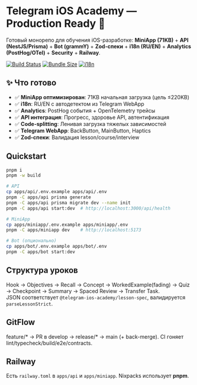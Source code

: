 # Telegram iOS Academy — Production Ready 🚀

Готовый монорепо для обучения iOS-разработке: **MiniApp (71KB)** + **API (NestJS/Prisma)** + **Bot (grammY)** + **Zod-спеки** + **i18n (RU/EN)** + **Analytics (PostHog/OTel)** + **Security** + **Railway**.

[![Build Status](https://img.shields.io/badge/build-passing-brightgreen)]()
[![Bundle Size](https://img.shields.io/badge/bundle-71KB-success)]()
[![i18n](https://img.shields.io/badge/i18n-RU%2FEN-blue)]()

## ✨ Что готово

- ✅ **MiniApp оптимизирован**: 71KB начальная загрузка (цель ≤220KB)
- ✅ **i18n**: RU/EN с автодетектом из Telegram WebApp
- ✅ **Analytics**: PostHog события + OpenTelemetry трейсы
- ✅ **API интеграция**: Прогресс, здоровье API, автентификация
- ✅ **Code-splitting**: Ленивая загрузка тяжелых зависимостей
- ✅ **Telegram WebApp**: BackButton, MainButton, Haptics
- ✅ **Zod-спеки**: Валидация lesson/course/interview

## Quickstart
```bash
pnpm i
pnpm -w build

# API
cp apps/api/.env.example apps/api/.env
pnpm -C apps/api prisma generate
pnpm -C apps/api prisma migrate dev --name init
pnpm -C apps/api start:dev  # http://localhost:3000/api/health

# MiniApp
cp apps/miniapp/.env.example apps/miniapp/.env
pnpm -C apps/miniapp dev    # http://localhost:5173

# Bot (опционально)
cp apps/bot/.env.example apps/bot/.env
pnpm -C apps/bot start:dev
```

## Структура уроков
Hook → Objectives → Recall → Concept → WorkedExample(fading) → Quiz → Checkpoint → Summary → Spaced Review → Transfer Task.  
JSON соответствует `@telegram-ios-academy/lesson-spec`, валидируется `parseLessonStrict`.

## GitFlow
feature/* → PR в develop → release/* → main (+ back-merge). CI гоняет lint/typecheck/build/e2e/contracts.

## Railway
Есть `railway.toml` в `apps/api` и `apps/miniapp`. Nixpacks использует **pnpm**.